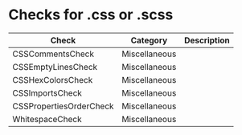 # Checks for .css or .scss

Check | Category | Description
----- | -------- | -----------
CSSCommentsCheck | Miscellaneous | |
CSSEmptyLinesCheck | Miscellaneous | |
CSSHexColorsCheck | Miscellaneous | |
CSSImportsCheck | Miscellaneous | |
CSSPropertiesOrderCheck | Miscellaneous | |
WhitespaceCheck | Miscellaneous | |
